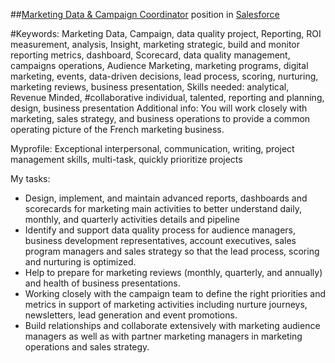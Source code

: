 ##[Marketing Data & Campaign Coordinator](https://www.linkedin.com/jobs2/view/98197975?trk=vsrp_jobs_res_name&trkInfo=VSRPsearchId%3A2952648851453116722317%2CVSRPtargetId%3A98197975%2CVSRPcmpt%3Aprimary) position in [Salesforce](http://www.salesforce.com/eu/)

#Keywords: Marketing Data, Campaign, data quality project, Reporting, ROI measurement, analysis, Insight, marketing strategic, build and monitor reporting metrics, dashboard, Scorecard, data quality management, campaigns operations, Audience Marketing, marketing programs, digital marketing, events, data-driven decisions, lead process, scoring, nurturing, marketing reviews, business presentation, 
Skills needed: analytical, Revenue Minded, #collaborative individual, talented, reporting and planning, design, business presentation
Additional info: You will work closely with marketing, sales strategy, and business operations to provide a common operating picture of the French marketing business.

Myprofile: Exceptional interpersonal, communication, writing, project management skills, multi-task, quickly prioritize projects

My tasks:
- Design, implement, and maintain advanced reports, dashboards and scorecards for marketing main activities to better understand daily, monthly, and quarterly activities details and pipeline
- Identify and support data quality process for audience managers, business development representatives, account executives, sales program managers and sales strategy so that the lead process, scoring and nurturing is optimized.
- Help to prepare for marketing reviews (monthly, quarterly, and annually) and health of business presentations.
- Working closely with the campaign team to define the right priorities and metrics in support of marketing activities including nurture journeys, newsletters, lead generation and event promotions.
- Build relationships and collaborate extensively with marketing audience managers as well as with partner marketing managers in marketing operations and sales strategy.
